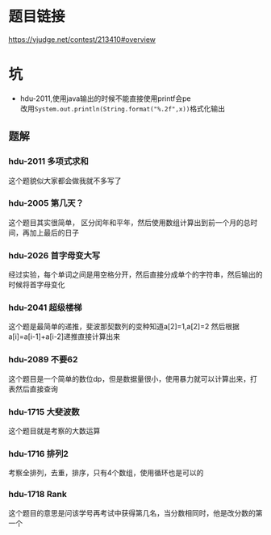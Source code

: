 # 题目链接
https://vjudge.net/contest/213410#overview


# 坑

 - hdu-2011,使用java输出的时候不能直接使用printf会pe  
 改用`System.out.println(String.format("%.2f",x))`格式化输出
 
 
 ## 题解
 ### hdu-2011 多项式求和
 这个题貌似大家都会做我就不多写了
 ### hdu-2005 第几天？
 这个题目其实很简单，
 区分闰年和平年，然后使用数组计算出到前一个月的总时间，再加上最后的日子
 ### hdu-2026 首字母变大写
 经过实验，每个单词之间是用空格分开，然后直接分成单个的字符串，然后输出的时候将首字母变化
 ### hdu-2041 超级楼梯
 这个题是最简单的递推，斐波那契数列的变种知道a[2]=1,a[2]=2
 然后根据a[i]=a[i-1]+a[i-2]递推直接计算出来
 ### hdu-2089 不要62
 这个题目是一个简单的数位dp，但是数据量很小，使用暴力就可以计算出来，打表然后直接查询
 ### hdu-1715 大斐波数
 这个题目就是考察的大数运算
 ### hdu-1716 排列2
 考察全排列，去重，排序，只有4个数组，使用循环也是可以的
 ### hdu-1718 Rank
 这个题目的意思是问该学号再考试中获得第几名，当分数相同时，他是改分数的第一个
 

 


